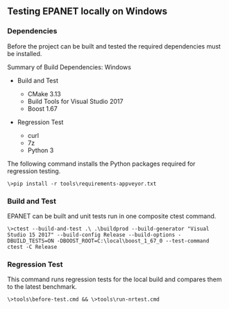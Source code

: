 <!---
   Testing.md

   Date Created: Sept 4, 2019

   Author: Michael E. Tryby
           US EPA - ORD/NRMRL
--->

## Testing EPANET locally on Windows


### Dependencies

Before the project can be built and tested the required dependencies must be installed.

Summary of Build Dependencies: Windows
  - Build and Test
    - CMake 3.13
    - Build Tools for Visual Studio 2017
    - Boost 1.67

  - Regression Test
    - curl
    - 7z
    - Python 3


The following command installs the Python packages required for regression testing.
```
\>pip install -r tools\requirements-appveyor.txt
```



### Build and Test

EPANET can be built and unit tests run in one composite ctest command.
```
\>ctest --build-and-test .\ .\buildprod --build-generator "Visual Studio 15 2017" --build-config Release --build-options -DBUILD_TESTS=ON -DBOOST_ROOT=C:\local\boost_1_67_0 --test-command ctest -C Release
```


### Regression Test

This command runs regression tests for the local build and compares them to the latest benchmark.
```
\>tools\before-test.cmd && \>tools\run-nrtest.cmd
```

